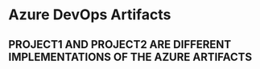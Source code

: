 # Azure DevOps Artifacts

## PROJECT1 AND PROJECT2 ARE DIFFERENT IMPLEMENTATIONS OF THE AZURE ARTIFACTS
     